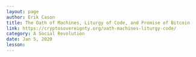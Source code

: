 ```yaml
---
layout: page
author: Erik Cason
title: The Oath of Machines, Liturgy of Code, and Promise of Bitcoin
link: https://cryptosovereignty.org/oath-machines-liturgy-code/
category: A Social Revolution
date: Jan 5, 2020
lesson: 
---
```

